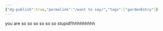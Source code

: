 ```yaml
---
{"dg-publish":true,"permalink":"/want to say/","tags":["gardenEntry"]}
---
```




you are so so so so so so stupid!!hhhhhhhhh